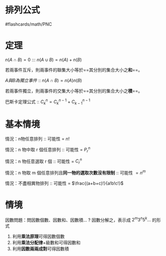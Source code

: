 # 排列公式
#flashcards/math/PNC

# 定理
$n(A \cap B) = 0$ ::: $n(A \cup B) = n(A) + n(B)$
<!--SR:!2024-06-24,4,272!2024-06-24,4,274-->

若兩事件互斥，則兩事件的聯集大小等於==其分別的集合大小之**和**==。
<!--SR:!2024-06-30,10,270-->


$A 與 B 為獨立事件$ :: $n(A \cap B) = n(A)n(B)$
<!--SR:!2024-06-24,4,274-->

若兩事件獨立，則兩事件的交集大小等於==其分別的集合大小之**積**==。
<!--SR:!2024-06-24,4,274-->


巴斯卡定理公式 :: $C^n_{k} = C^{n-1}_{k} + C^{n-1}_{k-1}$
<!--SR:!2024-06-23,3,254-->

# 基本情境
情況：n物任意排列 :: 可能性 = $n!$
<!--SR:!2024-06-24,4,274-->

情況：n 物中取 r 個任意排列 :: 可能性 = $P^n_r$
<!--SR:!2024-06-24,4,274-->

情況：n 物任意選取 r 個 :: 可能性 = $C^n_r$
<!--SR:!2024-06-24,4,274-->

情況：n 物取 m 個任意排列且**同一物的選取次數沒有限制** :: 可能性 $= n^m$
<!--SR:!2024-06-21,1,234-->

情況：不盡相異物排列 :: 可能性 = $\frac{(a+b+c)!}{a!b!c!}$
<!--SR:!2024-06-24,4,274-->

# 情境

因數問題：問因數個數、因數和、因數積...
?
因數分解之，表示成 $2^{m}3^{n}5^{k}\dots$ 的形式
1. 利用**乘法原理**可得因數個數
2. 利用**乘法分配律**+級數和可得因數和
3. 利用**因數兩兩成對**可得因數積
<!--SR:!2024-06-23,3,252-->


